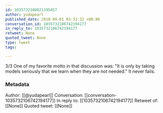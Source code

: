```yaml
---
id: 1035732108021395457
author: yudapearl
published_date: 2018-09-01 03:32:32 +00:00
conversation_id: 1035732106742194177
in_reply_to: 1035732106742194177
retweet: None
quoted_tweet: None
type: tweet
tags:

---
```


3/3
One of my favorite motto in that discussion was: "It is only by taking models seriously that we learn when they are not needed."
It never fails.

### Metadata

Author: [[@yudapearl]]
Conversation: [[conversation-1035732106742194177]]
In reply to: [[1035732106742194177]]
Retweet of: [[None]]
Quoted tweet: [[None]]
